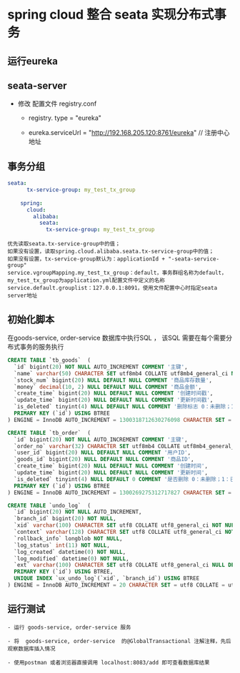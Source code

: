 # spring cloud 整合 seata 实现分布式事务

## 运行eureka 

##  seata-server 
  
 - 修改 配置文件 registry.conf  
    - registry. type = "eureka"
    
    - eureka.serviceUrl = "http://192.168.205.120:8761/eureka"    // 注册中心地址

## 事务分组

```yaml
seata:
      tx-service-group: my_test_tx_group
     
    spring:
      cloud:
        alibaba:
          seata:
            tx-service-group: my_test_tx_group
```

    优先读取seata.tx-service-group中的值；
    如果没有设置，读取spring.cloud.alibaba.seata.tx-service-group中的值；
    如果没有设置，tx-service-group默认为：applicationId + "-seata-service-group"
    service.vgroupMapping.my_test_tx_group：default，事务群组名称为default，my_test_tx_group为application.yml配置文件中定义的名称
    service.default.grouplist：127.0.0.1:8091，使用文件配置中心时指定seata server地址

## 初始化脚本

在goods-service, order-service 数据库中执行SQL ， 该SQL 需要在每个需要分布式事务的服务执行

```sql
CREATE TABLE `tb_goods`  (
  `id` bigint(20) NOT NULL AUTO_INCREMENT COMMENT '主键',
  `name` varchar(50) CHARACTER SET utf8mb4 COLLATE utf8mb4_general_ci NULL DEFAULT NULL COMMENT '商品名称',
  `stock_num` bigint(20) NULL DEFAULT NULL COMMENT '商品库存数量',
  `money` decimal(10, 2) NULL DEFAULT NULL COMMENT '商品金额',
  `create_time` bigint(20) NULL DEFAULT NULL COMMENT '创建时间戳',
  `update_time` bigint(20) NULL DEFAULT NULL COMMENT '更新时间戳',
  `is_deleted` tinyint(4) NULL DEFAULT NULL COMMENT '删除标志 0：未删除；1：已删除',
  PRIMARY KEY (`id`) USING BTREE
) ENGINE = InnoDB AUTO_INCREMENT = 1300318712630276098 CHARACTER SET = utf8mb4 COLLATE = utf8mb4_general_ci COMMENT = '商品表' ROW_FORMAT = DYNAMIC;

```

```sql
CREATE TABLE `tb_order`  (
  `id` bigint(20) NOT NULL AUTO_INCREMENT COMMENT '主键',
  `order_no` varchar(32) CHARACTER SET utf8mb4 COLLATE utf8mb4_general_ci NULL DEFAULT NULL COMMENT '订单编号',
  `user_id` bigint(20) NULL DEFAULT NULL COMMENT '用户ID',
  `goods_id` bigint(20) NULL DEFAULT NULL COMMENT '商品ID',
  `create_time` bigint(20) NULL DEFAULT NULL COMMENT '创建时间',
  `update_time` bigint(20) NULL DEFAULT NULL COMMENT '更新时间',
  `is_deleted` tinyint(4) NULL DEFAULT 0 COMMENT '是否删除 0：未删除；1：已删除',
  PRIMARY KEY (`id`) USING BTREE
) ENGINE = InnoDB AUTO_INCREMENT = 1300269275312717827 CHARACTER SET = utf8mb4 COLLATE = utf8mb4_general_ci COMMENT = '订单表' ROW_FORMAT = DYNAMIC;

```

```sql
CREATE TABLE `undo_log`  (
  `id` bigint(20) NOT NULL AUTO_INCREMENT,
  `branch_id` bigint(20) NOT NULL,
  `xid` varchar(100) CHARACTER SET utf8 COLLATE utf8_general_ci NOT NULL,
  `context` varchar(128) CHARACTER SET utf8 COLLATE utf8_general_ci NOT NULL,
  `rollback_info` longblob NOT NULL,
  `log_status` int(11) NOT NULL,
  `log_created` datetime(0) NOT NULL,
  `log_modified` datetime(0) NOT NULL,
  `ext` varchar(100) CHARACTER SET utf8 COLLATE utf8_general_ci NULL DEFAULT NULL,
  PRIMARY KEY (`id`) USING BTREE,
  UNIQUE INDEX `ux_undo_log`(`xid`, `branch_id`) USING BTREE
) ENGINE = InnoDB AUTO_INCREMENT = 20 CHARACTER SET = utf8 COLLATE = utf8_general_ci ROW_FORMAT = Dynamic;
```

##  运行测试
    - 运行 goods-service, order-service 服务
    
    - 将  goods-service, order-service  的@GlobalTransactional 注解注释，先后观察数据库插入情况
    
    - 使用postman 或者浏览器直接调用 localhost:8083/add 即可查看数据库结果
  
 
    

























